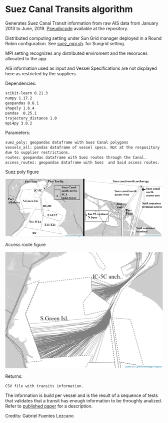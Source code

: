 # Suez Canal Transits algorithm
Generates Suez Canal Transit information from raw AIS data from January 2013 to June, 2019.
[Pseudocode](https://github.com/gabrielfuenmar/suez-canal-transits/blob/master/pseudo_suez.pdf) available at the repository.

Distributed computing setting under Sun Grid manager deployed in a Round Robin configuration. See [suez_mpi.sh](https://github.com/gabrielfuenmar/suez-canal-transits/blob/master/suez_mpi.sh). for Sungrid setting.

MPI setting recognizes any distributed enviroment and the resoruces allocated to the app.

AIS information used as input and Vessel Specifications are not displayed here as restricted by the suppliers.

Dependencies:

    scikit-learn 0.21.3
    numpy 1.17.2
    geopandas 0.6.1
    shapely 1.6.4
    pandas  0.25.1
    trajectory_distance 1.0
    mpi4py 3.0.2

Parameters:
    
    suez_poly: geopandas dataframe with Suez Canal polygons
    vessels_all: pandas dataframe of vessel specs. Not at the respository due to supplier restrictions.
    routes: geopandas dataframe with Suez routes through the Canal.
    access_routes: geopandas dataframe with Suez  and Said access routes.

Suez poly figure

![alt text](https://github.com/gabrielfuenmar/suez-canal-transits/blob/master/1_suez_canal_polygons.png)

Access route figure

![alt text](https://github.com/gabrielfuenmar/suez-canal-transits/blob/master/3_canal_access.png)

Returns:
  
    CSV file with transits information.

The information is build per vessel and is the result of a sequence of tests that validates that a transit has enough information to be throughly analized. Refer to [published paper](https://ieeexplore.ieee.org/document/9309882) for a description.


Credits: Gabriel Fuentes Lezcano
